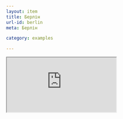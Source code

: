 ```yaml
---
layout: item
title: Берлін
url-id: berlin
meta: Берлін

category: examples

---
```


<div class="embed-responsive embed-responsive-16by9">
  <iframe class="embed-responsive-item" src="https://www.youtube.com/embed/xCR4ikptJqE"></iframe>
</div>
